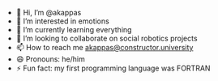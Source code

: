 - 👋 Hi, I’m @akappas
- 👀 I’m interested in emotions
- 🌱 I’m currently learning everything
- 💞️ I’m looking to collaborate on social robotics projects
- 📫 How to reach me akappas@constructor.university
- 😄 Pronouns: he/him
- ⚡ Fun fact: my first programming language was FORTRAN

<!---
akappas/akappas is a ✨ special ✨ repository because its `README.md` (this file) appears on your GitHub profile.
You can click the Preview link to take a look at your changes.
--->
